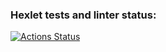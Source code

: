 ### Hexlet tests and linter status:
[![Actions Status](https://github.com/takeitawaytu/python-project-lvl3/workflows/hexlet-check/badge.svg)](https://github.com/takeitawaytu/python-project-lvl3/actions)
